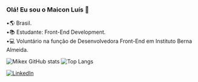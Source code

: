 ### Olá! Eu sou o Maicon Luís 👋
•🌎 Brasil.<br>
•📚 Estudante: Front-End Development.<br>
•💻 Voluntário na função de Desenvolvedora Front-End em Instituto Berna Almeida.

![Mikex GitHub stats](https://github-readme-stats.vercel.app/api?username=Mikex00001&show_icons=true&theme=tokyonight)
![Top Langs](https://github-readme-stats.vercel.app/api/top-langs/?username=Mikex00001&hide_progress=true)




[![LinkedIn](https://img.shields.io/badge/LinkedIn-0077B5?style=for-the-badge&logo=linkedin&logoColor=white)](https://www.linkedin.com/in/maicon-luis-b63670271/)

